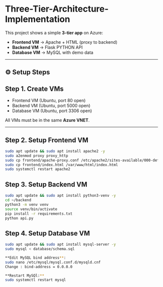 # Three-Tier-Architecture-Implementation

This project shows a simple **3-tier app** on Azure:
- **Frontend VM** → Apache + HTML (proxy to backend)
- **Backend VM** → Flask PYTHON API
- **Database VM** → MySQL with demo data
---
## ⚙️ Setup Steps

## Step 1. Create VMs
- Frontend VM (Ubuntu, port 80 open)
- Backend VM (Ubuntu, port 5000 open)
- Database VM (Ubuntu, port 3306 open)

All VMs must be in the same **Azure VNET**.

---

## Step 2. Setup Frontend VM
``` bash
sudo apt update && sudo apt install apache2 -y
sudo a2enmod proxy proxy_http
sudo cp frontend/apache-proxy.conf /etc/apache2/sites-available/000-default.conf
sudo cp frontend/index.html /var/www/html/index.html
sudo systemctl restart apache2
```

## Step 3. Setup Backend VM
``` bash
sudo apt update && sudo apt install python3-venv -y
cd ~/backend
python3 -m venv venv
source venv/bin/activate
pip install -r requirements.txt
python api.py
```

## Step 4. Setup Database VM
```bash
sudo apt update && sudo apt install mysql-server -y
sudo mysql < database/schema.sql

**Edit MySQL bind address**:
sudo nano /etc/mysql/mysql.conf.d/mysqld.cnf
Change : bind-address = 0.0.0.0

**Restart MySQl:**
sudo systemctl restart mysql
```
